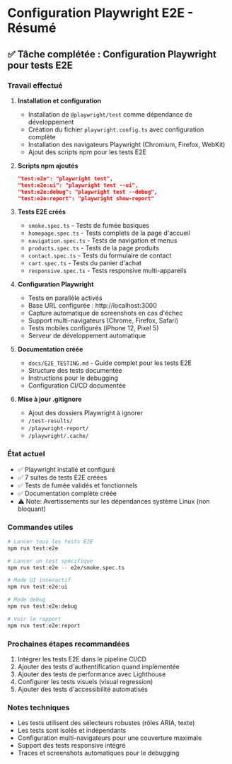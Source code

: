 # Configuration Playwright E2E - Résumé

## ✅ Tâche complétée : Configuration Playwright pour tests E2E

### Travail effectué

1. **Installation et configuration**
   - Installation de `@playwright/test` comme dépendance de développement
   - Création du fichier `playwright.config.ts` avec configuration complète
   - Installation des navigateurs Playwright (Chromium, Firefox, WebKit)
   - Ajout des scripts npm pour les tests E2E

2. **Scripts npm ajoutés**
   ```json
   "test:e2e": "playwright test",
   "test:e2e:ui": "playwright test --ui",
   "test:e2e:debug": "playwright test --debug",
   "test:e2e:report": "playwright show-report"
   ```

3. **Tests E2E créés**
   - `smoke.spec.ts` - Tests de fumée basiques
   - `homepage.spec.ts` - Tests complets de la page d'accueil
   - `navigation.spec.ts` - Tests de navigation et menus
   - `products.spec.ts` - Tests de la page produits
   - `contact.spec.ts` - Tests du formulaire de contact
   - `cart.spec.ts` - Tests du panier d'achat
   - `responsive.spec.ts` - Tests responsive multi-appareils

4. **Configuration Playwright**
   - Tests en parallèle activés
   - Base URL configurée : http://localhost:3000
   - Capture automatique de screenshots en cas d'échec
   - Support multi-navigateurs (Chrome, Firefox, Safari)
   - Tests mobiles configurés (iPhone 12, Pixel 5)
   - Serveur de développement automatique

5. **Documentation créée**
   - `docs/E2E_TESTING.md` - Guide complet pour les tests E2E
   - Structure des tests documentée
   - Instructions pour le debugging
   - Configuration CI/CD documentée

6. **Mise à jour .gitignore**
   - Ajout des dossiers Playwright à ignorer
   - `/test-results/`
   - `/playwright-report/`
   - `/playwright/.cache/`

### État actuel

- ✅ Playwright installé et configuré
- ✅ 7 suites de tests E2E créées
- ✅ Tests de fumée validés et fonctionnels
- ✅ Documentation complète créée
- ⚠️ Note: Avertissements sur les dépendances système Linux (non bloquant)

### Commandes utiles

```bash
# Lancer tous les tests E2E
npm run test:e2e

# Lancer un test spécifique
npm run test:e2e -- e2e/smoke.spec.ts

# Mode UI interactif
npm run test:e2e:ui

# Mode debug
npm run test:e2e:debug

# Voir le rapport
npm run test:e2e:report
```

### Prochaines étapes recommandées

1. Intégrer les tests E2E dans le pipeline CI/CD
2. Ajouter des tests d'authentification quand implémentée
3. Ajouter des tests de performance avec Lighthouse
4. Configurer les tests visuels (visual regression)
5. Ajouter des tests d'accessibilité automatisés

### Notes techniques

- Les tests utilisent des sélecteurs robustes (rôles ARIA, texte)
- Les tests sont isolés et indépendants
- Configuration multi-navigateurs pour une couverture maximale
- Support des tests responsive intégré
- Traces et screenshots automatiques pour le debugging